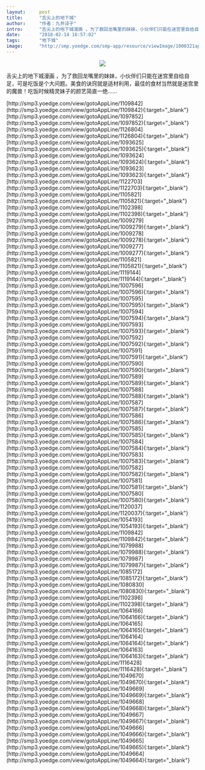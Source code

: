 ```yaml
---
layout:     post
title:      "舌尖上的地下城"
author:     "作者：九井谅子"
intro:      "舌尖上的地下城漫画 ，为了救回龙嘴里的妹妹，小伙伴们只能在迷宫里自给自足，可是吃饭是个大问题。美食的诀窍就是适材利用，最佳的食材当然就是迷宫里的魔兽！吃饭时候精灵妹子的颜艺简直一绝……"
date:       "2018-02-14 16:57:02"
tags:       "地下城"
image:      "http://smp.yoedge.com/smp-app/resource/viewImage/1000321appline.png"
---
```

<div style="text-align: center">
<p><img src="http://smp.yoedge.com/smp-app/resource/viewImage/1000321appline.png"/></p>
</div>
<p class="post-meta">
<span>舌尖上的地下城漫画 ，为了救回龙嘴里的妹妹，小伙伴们只能在迷宫里自给自足，可是吃饭是个大问题。美食的诀窍就是适材利用，最佳的食材当然就是迷宫里的魔兽！吃饭时候精灵妹子的颜艺简直一绝……</span>
</p>
[http://smp3.yoedge.com/view/gotoAppLine/1109842](http://smp3.yoedge.com/view/gotoAppLine/1109842){:target="_blank"}
[http://smp3.yoedge.com/view/gotoAppLine/1097852](http://smp3.yoedge.com/view/gotoAppLine/1097852){:target="_blank"}
[http://smp3.yoedge.com/view/gotoAppLine/1126804](http://smp3.yoedge.com/view/gotoAppLine/1126804){:target="_blank"}
[http://smp3.yoedge.com/view/gotoAppLine/1093625](http://smp3.yoedge.com/view/gotoAppLine/1093625){:target="_blank"}
[http://smp3.yoedge.com/view/gotoAppLine/1093624](http://smp3.yoedge.com/view/gotoAppLine/1093624){:target="_blank"}
[http://smp3.yoedge.com/view/gotoAppLine/1093623](http://smp3.yoedge.com/view/gotoAppLine/1093623){:target="_blank"}
[http://smp3.yoedge.com/view/gotoAppLine/1122703](http://smp3.yoedge.com/view/gotoAppLine/1122703){:target="_blank"}
[http://smp3.yoedge.com/view/gotoAppLine/1105821](http://smp3.yoedge.com/view/gotoAppLine/1105821){:target="_blank"}
[http://smp3.yoedge.com/view/gotoAppLine/1102398](http://smp3.yoedge.com/view/gotoAppLine/1102398){:target="_blank"}
[http://smp3.yoedge.com/view/gotoAppLine/1009279](http://smp3.yoedge.com/view/gotoAppLine/1009279){:target="_blank"}
[http://smp3.yoedge.com/view/gotoAppLine/1009278](http://smp3.yoedge.com/view/gotoAppLine/1009278){:target="_blank"}
[http://smp3.yoedge.com/view/gotoAppLine/1009277](http://smp3.yoedge.com/view/gotoAppLine/1009277){:target="_blank"}
[http://smp3.yoedge.com/view/gotoAppLine/1105821](http://smp3.yoedge.com/view/gotoAppLine/1105821){:target="_blank"}
[http://smp3.yoedge.com/view/gotoAppLine/1119144](http://smp3.yoedge.com/view/gotoAppLine/1119144){:target="_blank"}
[http://smp3.yoedge.com/view/gotoAppLine/1007596](http://smp3.yoedge.com/view/gotoAppLine/1007596){:target="_blank"}
[http://smp3.yoedge.com/view/gotoAppLine/1007595](http://smp3.yoedge.com/view/gotoAppLine/1007595){:target="_blank"}
[http://smp3.yoedge.com/view/gotoAppLine/1007594](http://smp3.yoedge.com/view/gotoAppLine/1007594){:target="_blank"}
[http://smp3.yoedge.com/view/gotoAppLine/1007593](http://smp3.yoedge.com/view/gotoAppLine/1007593){:target="_blank"}
[http://smp3.yoedge.com/view/gotoAppLine/1007592](http://smp3.yoedge.com/view/gotoAppLine/1007592){:target="_blank"}
[http://smp3.yoedge.com/view/gotoAppLine/1007591](http://smp3.yoedge.com/view/gotoAppLine/1007591){:target="_blank"}
[http://smp3.yoedge.com/view/gotoAppLine/1007590](http://smp3.yoedge.com/view/gotoAppLine/1007590){:target="_blank"}
[http://smp3.yoedge.com/view/gotoAppLine/1007589](http://smp3.yoedge.com/view/gotoAppLine/1007589){:target="_blank"}
[http://smp3.yoedge.com/view/gotoAppLine/1007588](http://smp3.yoedge.com/view/gotoAppLine/1007588){:target="_blank"}
[http://smp3.yoedge.com/view/gotoAppLine/1007587](http://smp3.yoedge.com/view/gotoAppLine/1007587){:target="_blank"}
[http://smp3.yoedge.com/view/gotoAppLine/1007586](http://smp3.yoedge.com/view/gotoAppLine/1007586){:target="_blank"}
[http://smp3.yoedge.com/view/gotoAppLine/1007585](http://smp3.yoedge.com/view/gotoAppLine/1007585){:target="_blank"}
[http://smp3.yoedge.com/view/gotoAppLine/1007584](http://smp3.yoedge.com/view/gotoAppLine/1007584){:target="_blank"}
[http://smp3.yoedge.com/view/gotoAppLine/1007583](http://smp3.yoedge.com/view/gotoAppLine/1007583){:target="_blank"}
[http://smp3.yoedge.com/view/gotoAppLine/1007582](http://smp3.yoedge.com/view/gotoAppLine/1007582){:target="_blank"}
[http://smp3.yoedge.com/view/gotoAppLine/1007581](http://smp3.yoedge.com/view/gotoAppLine/1007581){:target="_blank"}
[http://smp3.yoedge.com/view/gotoAppLine/1007580](http://smp3.yoedge.com/view/gotoAppLine/1007580){:target="_blank"}
[http://smp3.yoedge.com/view/gotoAppLine/1120037](http://smp3.yoedge.com/view/gotoAppLine/1120037){:target="_blank"}
[http://smp3.yoedge.com/view/gotoAppLine/1054193](http://smp3.yoedge.com/view/gotoAppLine/1054193){:target="_blank"}
[http://smp3.yoedge.com/view/gotoAppLine/1109842](http://smp3.yoedge.com/view/gotoAppLine/1109842){:target="_blank"}
[http://smp3.yoedge.com/view/gotoAppLine/1079988](http://smp3.yoedge.com/view/gotoAppLine/1079988){:target="_blank"}
[http://smp3.yoedge.com/view/gotoAppLine/1079987](http://smp3.yoedge.com/view/gotoAppLine/1079987){:target="_blank"}
[http://smp3.yoedge.com/view/gotoAppLine/1085172](http://smp3.yoedge.com/view/gotoAppLine/1085172){:target="_blank"}
[http://smp3.yoedge.com/view/gotoAppLine/1080830](http://smp3.yoedge.com/view/gotoAppLine/1080830){:target="_blank"}
[http://smp3.yoedge.com/view/gotoAppLine/1102398](http://smp3.yoedge.com/view/gotoAppLine/1102398){:target="_blank"}
[http://smp3.yoedge.com/view/gotoAppLine/1064166](http://smp3.yoedge.com/view/gotoAppLine/1064166){:target="_blank"}
[http://smp3.yoedge.com/view/gotoAppLine/1064165](http://smp3.yoedge.com/view/gotoAppLine/1064165){:target="_blank"}
[http://smp3.yoedge.com/view/gotoAppLine/1064164](http://smp3.yoedge.com/view/gotoAppLine/1064164){:target="_blank"}
[http://smp3.yoedge.com/view/gotoAppLine/1064163](http://smp3.yoedge.com/view/gotoAppLine/1064163){:target="_blank"}
[http://smp3.yoedge.com/view/gotoAppLine/1116428](http://smp3.yoedge.com/view/gotoAppLine/1116428){:target="_blank"}
[http://smp3.yoedge.com/view/gotoAppLine/1049670](http://smp3.yoedge.com/view/gotoAppLine/1049670){:target="_blank"}
[http://smp3.yoedge.com/view/gotoAppLine/1049669](http://smp3.yoedge.com/view/gotoAppLine/1049669){:target="_blank"}
[http://smp3.yoedge.com/view/gotoAppLine/1049668](http://smp3.yoedge.com/view/gotoAppLine/1049668){:target="_blank"}
[http://smp3.yoedge.com/view/gotoAppLine/1049667](http://smp3.yoedge.com/view/gotoAppLine/1049667){:target="_blank"}
[http://smp3.yoedge.com/view/gotoAppLine/1049666](http://smp3.yoedge.com/view/gotoAppLine/1049666){:target="_blank"}
[http://smp3.yoedge.com/view/gotoAppLine/1049665](http://smp3.yoedge.com/view/gotoAppLine/1049665){:target="_blank"}
[http://smp3.yoedge.com/view/gotoAppLine/1049664](http://smp3.yoedge.com/view/gotoAppLine/1049664){:target="_blank"}


